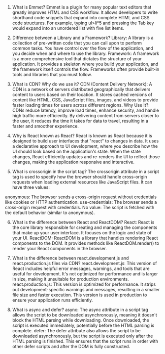1. What is Emmet?
Emmet is a plugin for many popular text editors that greatly improves HTML and CSS workflow. It allows developers to write shorthand code snippets that expand into complete HTML and CSS code structures. For example, typing ul>li*5 and pressing the Tab key would expand into an unordered list with five list items.

2. Difference between a Library and a Framework?
Library: A library is a collection of pre-written code that you can call upon to perform common tasks. You have control over the flow of the application, and you decide when and where to use the library.
Framework: A framework is a more comprehensive tool that dictates the structure of your application. It provides a skeleton where you build your application, and the framework itself controls the flow. Frameworks often provide built-in tools and libraries that you must follow.

3. What is CDN? Why do we use it?
CDN (Content Delivery Network): A CDN is a network of servers distributed geographically that delivers content to users based on their location. It stores cached versions of content like HTML, CSS, JavaScript files, images, and videos to provide faster loading times for users across different regions.
Why Use It?: CDNs reduce latency, improve load times, enhance security, and handle high traffic more efficiently. By delivering content from servers closer to the user, it reduces the time it takes for data to travel, resulting in a faster and smoother experience.

4. Why is React known as React?
React is known as React because it is designed to build user interfaces that "react" to changes in data. It uses a declarative approach to UI development, where you describe how the UI should look based on the application's state. When the state changes, React efficiently updates and re-renders the UI to reflect those changes, making the application responsive and interactive.

5. What is crossorigin in the script tag?
The crossorigin attribute in a script tag is used to specify how the browser should handle cross-origin requests when loading external resources like JavaScript files. It can have three values:

anonymous: The browser sends a cross-origin request without credentials like cookies or HTTP authentication.
use-credentials: The browser sends a cross-origin request with credentials.
No value: The script is fetched with the default behavior (similar to anonymous).

6. What is the difference between React and ReactDOM?
React: React is the core library responsible for creating and managing the components that make up your user interface. It focuses on the logic and state of your UI.
ReactDOM: ReactDOM is a library that handles rendering React components to the DOM. It provides methods like ReactDOM.render() to render your React components in the browser.

7. What is the difference between react.development.js and react.production.js files via CDN?
react.development.js: This version of React includes helpful error messages, warnings, and tools that are useful for development. It's not optimized for performance and is larger in size, making it unsuitable for production environments.
react.production.js: This version is optimized for performance. It strips out development-specific warnings and messages, resulting in a smaller file size and faster execution. This version is used in production to ensure your application runs efficiently.

8. What is async and defer?
async: The async attribute in a script tag allows the script to be downloaded asynchronously, meaning it doesn't block the HTML parsing while downloading. Once downloaded, the script is executed immediately, potentially before the HTML parsing is complete.
defer: The defer attribute also allows the script to be downloaded asynchronously, but the script is executed only after the HTML parsing is finished. This ensures that the script runs in order with other defer scripts and after the DOM is fully constructed.